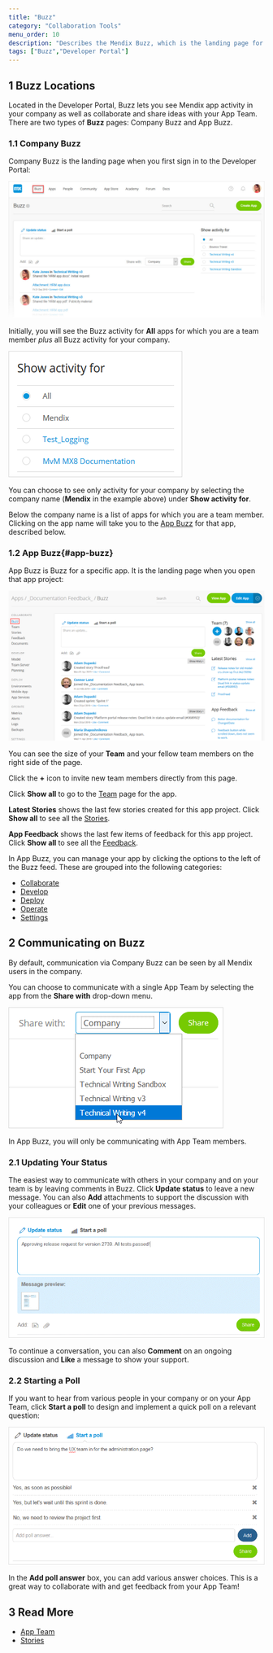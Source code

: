 ```yaml
---
title: "Buzz"
category: "Collaboration Tools"
menu_order: 10
description: "Describes the Mendix Buzz, which is the landing page for a Mendix app project."
tags: ["Buzz","Developer Portal"]
---
```


## 1 Buzz Locations

Located in the Developer Portal, Buzz lets you see Mendix app activity in your company as well as collaborate and share ideas with your App Team. There are two types of **Buzz** pages: Company Buzz and App Buzz.

### 1.1 Company Buzz

Company Buzz is the landing page when you first sign in to the Developer Portal:

![](attachments/buzz.jpg)

Initially, you will see the Buzz activity for **All** apps for which you are a team member *plus* all Buzz activity for your company.

![List of things you can Show activity for](attachments/buzz-show-activity.png)

You can choose to see only activity for your company by selecting the company name (**Mendix** in the example above) under **Show activity for**.

Below the company name is a list of apps for which you are a team member. Clicking on the app name will take you to the [App Buzz](#app-buzz) for that app, described below.

### 1.2 App Buzz{#app-buzz}

App Buzz is Buzz for a specific app. It is the landing page when you open that app project:

![](attachments/app-buzz.png)

You can see the size of your **Team** and your fellow team members on the right side of the page.

Click the **+** icon to invite new team members directly from this page.

Click **Show all** to go to the [Team](team) page for the app.

**Latest Stories** shows the last few stories created for this app project. Click **Show all** to see all the [Stories](stories).

**App Feedback** shows the last few items of feedback for this app project. Click **Show all** to see all the [Feedback](feedback).

In App Buzz, you can manage your app by clicking the options to the left of the Buzz feed. These are grouped into the following categories:

* [Collaborate](index)
* [Develop](/developerportal/develop/index)
* [Deploy](/developerportal/deploy/index)
* [Operate](/developerportal/operate/index)
* [Settings](/developerportal/settings/index)

## 2 Communicating on Buzz

By default, communication via Company Buzz can be seen by all Mendix users in the company.

You can choose to communicate with a single App Team by selecting the app from the **Share with** drop-down menu.

![](attachments/buzz-share-with.png)

In App Buzz, you will only be communicating with App Team members.

### 2.1 Updating Your Status

The easiest way to communicate with others in your company and on your team is by leaving comments in Buzz. Click **Update status** to leave a new message. You can also **Add** attachments to support the discussion with your colleagues or **Edit** one of your previous messages.

![](attachments/update-status.png)

To continue a conversation, you can also **Comment** on an ongoing discussion and **Like** a message to show your support.

### 2.2 Starting a Poll

If you want to hear from various people in your company or on your App Team, click **Start a poll** to design and implement a quick poll on a relevant question:

![](attachments/poll.png)

In the **Add poll answer** box, you can add various answer choices. This is a great way to collaborate with and get feedback from your App Team!

## 3 Read More

* [App Team](team)
* [Stories](stories)
